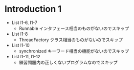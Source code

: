 Introduction 1
==============

- List I1-6, I1-7
  - Runnable インタフェース相当のものがないのでスキップ
- List I1-8
  - ThreadFactory クラス相当のものがないのでスキップ
- List I1-10
  - synchronized キーワード相当の機能がないのでスキップ
- List I1-11, I1-12
  - 練習問題内の正しくないプログラムなのでスキップ
